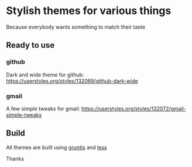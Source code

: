 # Stylish themes for various things

Because everybody wants something to match their taste

## Ready to use

### github

Dark and wide theme for github: https://userstyles.org/styles/132069/github-dark-wide

### gmail

A few simple tweaks for gmail: https://userstyles.org/styles/132072/gmail-simple-tweaks 

## Build

All themes are built using [gruntjs](http://gruntjs.com/) and [less](http://lesscss.org/)

Thanks
